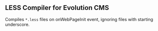 ## LESS Compiler for Evolution CMS

Compiles `*.less` files on onWebPageInit event, ignoring files with starting underscore.

